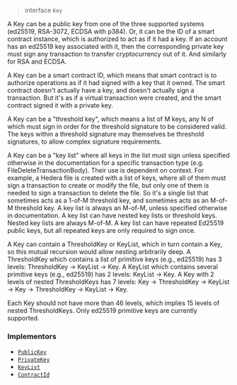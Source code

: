 > interface `Key`

A Key can be a public key from one of the three supported systems (ed25519, RSA-3072,  ECDSA with
p384). Or, it can be the ID of a smart contract instance, which is authorized to act as if it had
a key. If an account has an ed25519 key associated with it, then the corresponding private key
must sign any transaction to transfer cryptocurrency out of it. And similarly for RSA and ECDSA.
                                                                                                  
A Key can be a smart contract ID, which means that smart contract is to authorize operations as
if it had signed with a key that it owned. The smart contract doesn't actually have a key, and
doesn't actually sign a transaction. But it's as if a virtual transaction were created, and the
smart contract signed it with a private key.
                                                                                                  
A Key can be a "threshold key", which means a list of M keys, any N of which must sign in order
for the threshold signature to be considered valid. The keys within a threshold signature may
themselves be threshold signatures, to allow complex signature requirements.
                                                                                                  
A Key can be a "key list" where all keys in the list must sign unless specified otherwise in the
documentation for a specific transaction type (e.g.  FileDeleteTransactionBody).  Their use is
dependent on context. For example, a Hedera file is created with a list of keys, where all of
them must sign a transaction to create or modify the file, but only one of them is needed to sign
a transaction to delete the file. So it's a single list that sometimes acts as a 1-of-M threshold
key, and sometimes acts as an M-of-M threshold key.  A key list is always an M-of-M, unless
specified otherwise in documentation. A key list can have nested key lists or threshold keys.
Nested key lists are always M-of-M. A key list can have repeated Ed25519 public keys, but all
repeated keys are only required to sign once.
                                                                                                  
A Key can contain a ThresholdKey or KeyList, which in turn contain a Key, so this mutual
recursion would allow nesting arbitrarily deep. A ThresholdKey which contains a list of primitive
keys (e.g., ed25519) has 3 levels: ThresholdKey -> KeyList -> Key. A KeyList which contains
several primitive keys (e.g., ed25519) has 2 levels: KeyList -> Key. A Key with 2 levels of
nested ThresholdKeys has 7 levels: Key -> ThresholdKey -> KeyList -> Key -> ThresholdKey ->
KeyList -> Key.
                                                                                                  
Each Key should not have more than 46 levels, which implies 15 levels of nested ThresholdKeys.
Only ed25519 primitive keys are currently supported.

### Implementors

- [`PublicKey`](reference/cryptography/PublicKey.md)
- [`PrivateKey`](reference/cryptography/PrivateKey.md)
- [`KeyList`](reference/cryptography/KeyList.md)
- [`ContractId`](reference/contract/ContractId.md)
